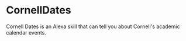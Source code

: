 # CornellDates
Cornell Dates is an Alexa skill that can tell you about Cornell's academic calendar events. 
